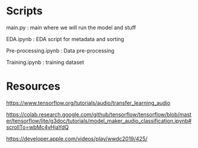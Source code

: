 # Scripts 

main.py : main where we will run the model and stuff 

EDA.ipynb : EDA script for metadata and sorting 

Pre-processing.ipynb : Data pre-processing 

Training.ipynb : training dataset 

# Resources 

https://www.tensorflow.org/tutorials/audio/transfer_learning_audio 

https://colab.research.google.com/github/tensorflow/tensorflow/blob/master/tensorflow/lite/g3doc/tutorials/model_maker_audio_classification.ipynb#scrollTo=wbMc4vHjaYdQ

https://developer.apple.com/videos/play/wwdc2019/425/ 
